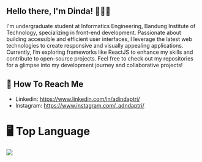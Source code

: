 ## Hello there, I'm Dinda! 👩🏻‍💻
I'm undergraduate student at Informatics Engineering, Bandung Institute of Technology, specializing in front-end development. Passionate about building accessible and efficient user interfaces, I leverage the latest web technologies to create responsive and visually appealing applications. Currently, I’m exploring frameworks like ReactJS to enhance my skills and contribute to open-source projects. Feel free to check out my repositories for a glimpse into my development journey and collaborative projects!

## 📱 How To Reach Me
* Linkedin: https://www.linkedin.com/in/adindaptri/
* Instagram: https://www.instagram.com/_adndaptri/

# 🖥️ Top Language
![](https://github-readme-stats.vercel.app/api/top-langs/?username=adndax&theme=dark&hide_border=false&include_all_commits=true&count_private=false&layout=compact)

